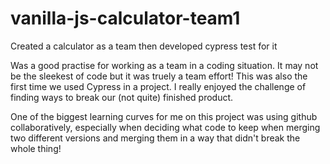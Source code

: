 # vanilla-js-calculator-team1
Created a calculator as a team then developed cypress test for it

Was a good practise for working as a team in a coding situation. It may not be the sleekest of code but it was truely a team effort!
This was also the first time we used Cypress in a project. I really enjoyed the challenge of finding ways to break our (not quite) finished product.

One of the biggest learning curves for me on this project was using github collaboratively, especially when deciding what code to keep when merging two different versions and merging them in a way that didn't break the whole thing!


